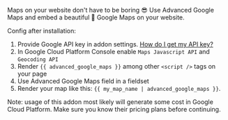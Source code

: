 Maps on your website don't have to be boring 😎
Use Advanced Google Maps and embed a beautiful 💖 Google Maps on your website.

Config after installation:
1. Provide Google API key in addon settings. [How do I get my API key?](https://developers.google.com/maps/documentation/javascript/get-api-key)
2. In Google Cloud Platform Console enable `Maps Javascript API` and `Geocoding API`
3. Render `{{ advanced_google_maps }}` among other `<script />` tags on your page
4. Use Advanced Google Maps field in a fieldset
5. Render your map like this: `{{ my_map_name | advanced_google_maps }}`.

Note: usage of this addon most likely will generate some cost in Google Cloud Platform. Make sure you know their pricing plans before continuing.
